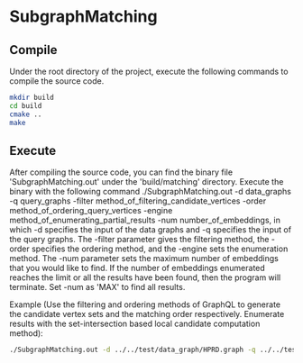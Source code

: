 # SubgraphMatching
## Compile
Under the root directory of the project, execute the following commands to compile the source code.

```zsh
mkdir build
cd build
cmake ..
make
```

## Execute
After compiling the source code, you can find the binary file 'SubgraphMatching.out' under the 'build/matching' directory. 
Execute the binary with the following command ./SubgraphMatching.out -d data_graphs -q query_graphs
-filter method_of_filtering_candidate_vertices -order method_of_ordering_query_vertices -engine method_of_enumerating_partial_results -num number_of_embeddings,
in which -d specifies the input of the data graphs and -q specifies the input of the query graphs.
The -filter parameter gives the filtering method, the -order specifies the ordering method, and the -engine
sets the enumeration method. The -num parameter sets the maximum number of embeddings that you would like to find.
If the number of embeddings enumerated reaches the limit or all the results have been found, then the program will terminate.
Set -num as 'MAX' to find all results.

Example (Use the filtering and ordering methods of GraphQL to generate the candidate vertex sets and the matching order respectively.
Enumerate results with the set-intersection based local candidate computation method):


```zsh
./SubgraphMatching.out -d ../../test/data_graph/HPRD.graph -q ../../test/ruled_graph/query_16_1.graph -filter GQL -order GQL -engine LFTJ -num MAX
```



